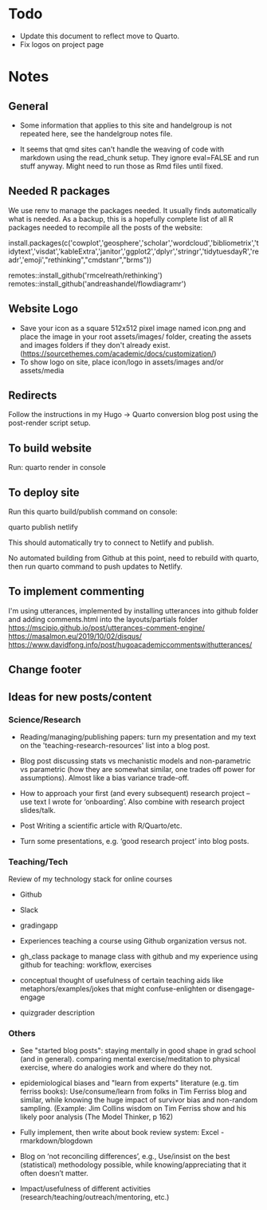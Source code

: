 # Todo

* Update this document to reflect move to Quarto.
* Fix logos on project page

# Notes 

## General
* Some information that applies to this site and handelgroup is not repeated here, see the handelgroup notes file.

* It seems that qmd sites can't handle the weaving of code with markdown using the read_chunk setup. They ignore eval=FALSE and run stuff anyway. Might need to run those as Rmd files until fixed.


## Needed R packages

We use renv to manage the packages needed. It usually finds automatically what is needed. As a backup, this is a hopefully complete list of all R packages needed to recompile all the posts of the website:

install.packages(c('cowplot','geosphere','scholar','wordcloud','bibliometrix','tidytext','visdat','kableExtra','janitor','ggplot2','dplyr','stringr','tidytuesdayR','readr','emoji',"rethinking","cmdstanr","brms"))

remotes::install_github('rmcelreath/rethinking')
remotes::install_github('andreashandel/flowdiagramr')


## Website Logo
* Save your icon as a square 512x512 pixel image named icon.png and place the image in your root assets/images/ folder, creating the assets and images folders if they don't already exist. (https://sourcethemes.com/academic/docs/customization/)
* To show logo on site, place icon/logo in assets/images and/or assets/media


## Redirects
Follow the instructions in my Hugo -> Quarto conversion blog post using the post-render script setup.

## To build website
Run: quarto render in console

## To deploy site
Run this quarto build/publish command on console:

quarto publish netlify

This should automatically try to connect to Netlify and publish.

No automated building from Github at this point, need to rebuild with quarto, then run quarto command to push updates to Netlify.


## To implement commenting
I'm using utterances, implemented by installing utterances into github folder and adding comments.html into the layouts/partials folder
https://mscipio.github.io/post/utterances-comment-engine/
https://masalmon.eu/2019/10/02/disqus/
https://www.davidfong.info/post/hugoacademiccommentswithutterances/



## Change footer



## Ideas for new posts/content



### Science/Research

* Reading/managing/publishing papers: turn my presentation and my text on the 'teaching-research-resources' list into a blog post.

* Blog post discussing stats vs mechanistic models and non-parametric vs parametric (how they are somewhat similar, one trades off power for assumptions). Almost like a bias variance trade-off.

* How to approach your first (and every subsequent) research project – use text I wrote for ‘onboarding’. Also combine with research project slides/talk.

*	Post Writing a scientific article with R/Quarto/etc.

*	Turn some presentations, e.g. ‘good research project’ into blog posts.

### Teaching/Tech

Review of my technology stack for online courses
  * Github
  * Slack
  * gradingapp

* Experiences teaching a course using Github organization versus not.
  
* gh_class package to manage class with github and my experience using github for teaching: workflow, exercises

* conceptual thought of usefulness of certain teaching aids like metaphors/examples/jokes that might confuse-enlighten or disengage-engage

* quizgrader description


### Others

* See "started blog posts": staying mentally in good shape in grad school (and in general). comparing mental exercise/meditation to physical exercise, where do analogies work and where do they not.

* epidemiological biases and "learn from experts" literature (e.g. tim ferriss books): Use/consume/learn from folks in Tim Ferriss blog and similar, while knowing the huge impact of survivor bias and non-random sampling. (Example: Jim Collins wisdom on Tim Ferriss show and his likely poor analysis (The Model Thinker, p 162)

* Fully implement, then write about book review system: Excel - rmarkdown/blogdown

* Blog on ‘not reconciling differences’, e.g., Use/insist on the best (statistical) methodology possible, while knowing/appreciating that it often doesn’t matter.

* Impact/usefulness of different activities (research/teaching/outreach/mentoring, etc.)